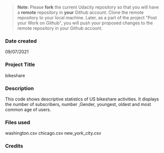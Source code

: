 >**Note**: Please **fork** the current Udacity repository so that you will have a **remote** repository in **your** Github account. Clone the remote repository to your local machine. Later, as a part of the project "Post your Work on Github", you will push your proposed changes to the remote repository in your Github account.

### Date created
09/07/2021

### Project Title
bikeshare

### Description

This code shows descriptive statistics of US bikeshare activities.
It displays the number of subscribers, number ,Gender, youngest, oldest and most common age of users.
 

### Files used
washington.csv
chicago.csv
new_york_city.csv

### Credits


